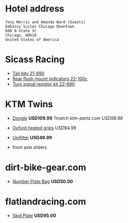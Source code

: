 # Hotel address

    Tony Morris and Amanda Ward (Guests)
    Embassy Suites Chicago Downtown
    600 N State St
    Chicago, 60610
    United States of America

# Sicass Racing

  * [Tail tidy 21-690](http://sicassracing.com/store/products/tail_lights/sicass_easy_fit/ktm_690_easy_fit_under_fender)
  * [Rear flush mount indicators 22-100c](http://sicassracing.com/store/turn_signals/led/orange_lens_led_flat_mount_ktm)
  * [Turn signal resistor kit 22-690](http://sicassracing.com/store/products/turn_signals/wiring/ktm_690_led_turn_signal_resistor_kit)

# KTM Twins

  * [Dongle](http://www.ktmtwins.com/ktm-60312953000) **USD109.99** *?match ktm-parts.com USD98.99*

  * [Oxford heated grips](http://www.ktmtwins.com/oxford-ktm-heated-grip-set) USD84.99

  * [Unifilter](http://www.ktmtwins.com/uni-ktm-690-enduro-smc-air-filter) **USD49.99**

  * front axle sliders
  
# dirt-bike-gear.com

  * [Number Plate Bag](http://dirt-bike-gear.com/npb.html) **USD50.00**

# flatlandracing.com

  * [Skid Plate](http://flatlandracing.com/Merchant2/merchant.mvc?Screen=PROD&Store_Code=FR&Product_Code=24-46) **USD95.00**

